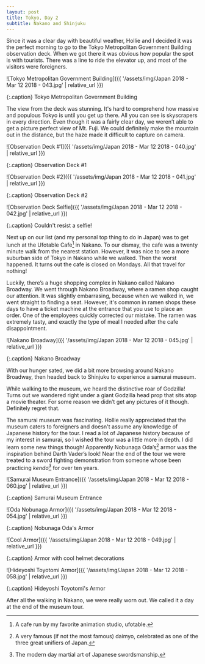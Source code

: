 ```yaml
---
layout: post
title: Tokyo, Day 2
subtitle: Nakano and Shinjuku
---
```


Since it was a clear day with beautiful weather, Hollie and I decided it was the perfect morning to go to the Tokyo Metropolitan Government Building observation deck. When we got there it was obvious how popular the spot is with tourists. There was a line to ride the elevator up, and most of the visitors were foreigners.

![Tokyo Metropolitan Government Building]({{ '/assets/img/Japan 2018 - Mar 12 2018 - 043.jpg' | relative_url }})

{:.caption}
Tokyo Metropolitan Government Building

The view from the deck was stunning. It's hard to comprehend how massive and populous Tokyo is until you get up there. All you can see is skyscrapers in every direction. Even though it was a fairly clear day, we weren’t able to get a picture perfect view of Mt. Fuji. We could definitely make the mountain out in the distance, but the haze made it difficult to capture on camera.

![Observation Deck #1]({{ '/assets/img/Japan 2018 - Mar 12 2018 - 040.jpg' | relative_url }})

{:.caption}
Observation Deck #1

![Observation Deck #2]({{ '/assets/img/Japan 2018 - Mar 12 2018 - 041.jpg' | relative_url }})

{:.caption}
Observation Deck #2

![Observation Deck Selfie]({{ '/assets/img/Japan 2018 - Mar 12 2018 - 042.jpg' | relative_url }})

{:.caption}
Couldn't resist a selfie!

Next up on our list (and my personal top thing to do in Japan) was to get lunch at the Ufotable Cafe[^1] in Nakano. To our dismay, the cafe was a twenty minute walk from the nearest station. However, it was nice to see a more suburban side of Tokyo in Nakano while we walked. Then the worst happened. It turns out the cafe is closed on Mondays. All that travel for nothing!

Luckily, there’s a huge shopping complex in Nakano called Nakano Broadway. We went through Nakano Broadway, where a ramen shop caught our attention. It was slightly embarrasing, because when we walked in, we went straight to finding a seat. However, it's common in ramen shops these days to have a ticket machine at the entrance that you use to place an order. One of the employees quickly corrected our mistake. The ramen was extremely tasty, and exactly the type of meal I needed after the cafe disappointment.

![Nakano Broadway]({{ '/assets/img/Japan 2018 - Mar 12 2018 - 045.jpg' | relative_url }})

{:.caption}
Nakano Broadway

With our hunger sated, we did a bit more browsing around Nakano Broadway, then headed back to Shinjuku to experience a samurai museum.

While walking to the museum, we heard the distinctive roar of Godzilla! Turns out we wandered right under a giant Godzilla head prop that sits atop a movie theater. For some reason we didn’t get any pictures of it though. Definitely regret that.

The samurai museum was fascinating. Hollie really appreciated that the museum caters to foreigners and doesn't assume any knowledge of Japanese history for the tour. I read a lot of Japanese history because of my interest in samurai, so I wished the tour was a little more in depth. I did learn some new things though! Apparently Nobunaga Oda’s[^2] armor was the inspiration behind Darth Vader’s look! Near the end of the tour we were treated to a sword fighting demonstration from someone whose been practicing _kendo[^3]_ for over ten years.

![Samurai Museum Entrance]({{ '/assets/img/Japan 2018 - Mar 12 2018 - 060.jpg' | relative_url }})

{:.caption}
Samurai Museum Entrance

![Oda Nobunaga Armor]({{ '/assets/img/Japan 2018 - Mar 12 2018 - 054.jpg' | relative_url }})

{:.caption}
Nobunaga Oda's Armor

![Cool Armor]({{ '/assets/img/Japan 2018 - Mar 12 2018 - 049.jpg' | relative_url }})

{:.caption}
Armor with cool helmet decorations

![Hideyoshi Toyotomi Armor]({{ '/assets/img/Japan 2018 - Mar 12 2018 - 058.jpg' | relative_url }})

{:.caption}
Hideyoshi Toyotomi's Armor

After all the walking in Nakano, we were really worn out. We called it a day at the end of the museum tour.

[^1]: A cafe run by my favorite animation studio, ufotable.
[^2]: A very famous (if not the most famous) daimyo, celebrated as one of the three great unifiers of Japan.
[^3]: The modern day martial art of Japanese swordsmanship.
